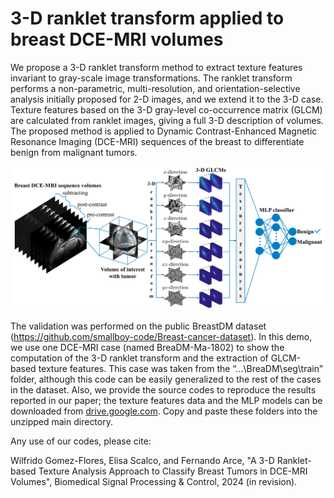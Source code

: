 # 3-D ranklet transform applied to breast DCE-MRI volumes

We propose a 3-D ranklet transform method to extract texture features invariant to gray-scale image transformations. The ranklet transform performs a non-parametric, multi-resolution, and orientation-selective analysis initially proposed for 2-D images, and we extend it to the 3-D case. Texture features based on the 3-D gray-level co-occurrence matrix (GLCM) are calculated from ranklet images, giving a full 3-D description of volumes. The proposed method is applied to Dynamic Contrast-Enhanced Magnetic Resonance Imaging (DCE-MRI) sequences of the breast to differentiate benign from malignant tumors.

![picture alt](https://github.com/wgomezf/3D-ranklets/blob/main/abstract0.jpg "3D-ranklet")

The validation was performed on the public BreastDM dataset (https://github.com/smallboy-code/Breast-cancer-dataset). In this demo, we use one DCE-MRI case (named BreaDM-Ma-1802) to show the computation of the 3-D ranklet transform and the extraction of GLCM-based texture features. This case was taken from the “...\BreaDM\seg\train” folder, although this code can be easily generalized to the rest of the cases in the dataset. Also, we provide the source codes to reproduce the results reported in our paper; the texture features data and the MLP models can be downloaded from [drive.google.com](https://drive.google.com/drive/folders/11VUle3VQeu8MpUfe2AHHRkVKS_wK3dlx?usp=sharing). Copy and paste these folders into the unzipped main directory.

Any use of our codes, please cite:

Wilfrido Gomez-Flores, Elisa Scalco, and Fernando Arce, "A 3-D Ranklet-based Texture Analysis Approach to Classify Breast Tumors in DCE-MRI Volumes", Biomedical Signal Processing & Control, 2024 (in revision).
